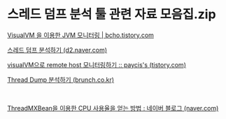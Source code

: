 # 스레드 덤프 분석 툴 관련 자료 모음집.zip

[VisualVM 을 이용한 JVM 모니터링 | bcho.tistory.com](https://bcho.tistory.com/789)<br>

[스레드 덤프 분석하기 (d2.naver.com)](https://d2.naver.com/helloworld/10963)<br>

[visualVM으로 remote host 모니터링하기 :: paycis's (tistory.com)](https://paycis.tistory.com/18)<br>

[Thread Dump 분석하기 (brunch.co.kr)](https://brunch.co.kr/@springboot/126)<br>

<br>

[ThreadMXBean을 이용한 CPU 사용율을 얻는 방법 : 네이버 블로그 (naver.com)](https://m.blog.naver.com/PostView.naver?isHttpsRedirect=true&blogId=hypermin&logNo=70035985970)<br>

<br>



